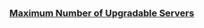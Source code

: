 ### [Maximum Number of Upgradable Servers](https://leetcode.com/problems/maximum-number-of-upgradable-servers)

